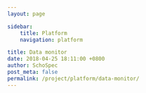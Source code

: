 ```yaml
---
layout: page

sidebar:
    title: Platform
    navigation: platform

title: Data monitor
date: 2018-04-25 18:11:00 +0800
author: SchoSpec
post_meta: false
permalink: /project/platform/data-monitor/
---
```

